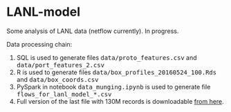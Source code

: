 # LANL-model

Some analysis of LANL data (netflow currently). In progress.

Data processing chain:

<ol>
<li> 
SQL is used to generate files <tt>data/proto_features.csv</tt> and <tt>data/port_features_2.csv</tt>
<li>
R is used to generate files <tt>data/box_profiles_20160524_100.Rds</tt> and <tt>data/box_coords.csv</tt>
<li>
PySpark in notebook <tt>data_munging.ipynb</tt> is used to generate file <tt>flows_for_lanl_model_*.csv</tt>
<li>
Full version of the last file with 130M records is downloadable <a href="http://billsdata.net/data/">from here</a>.
</ol>